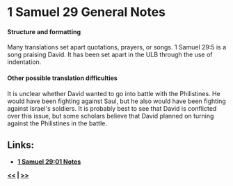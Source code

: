 # 1 Samuel 29 General Notes #

#### Structure and formatting ####

Many translations set apart quotations, prayers, or songs. 1 Samuel 29:5 is a song praising David. It has been set apart in the ULB through the use of indentation.

#### Other possible translation difficulties ####

It is unclear whether David wanted to go into battle with the Philistines. He would have been fighting against Saul, but he also would have been fighting against Israel's soldiers. It is probably best to see that David is conflicted over this issue, but some scholars believe that David planned on turning against the Philistines in the battle. 

## Links: ##

* __[1 Samuel 29:01 Notes](./01.md)__

__[<<](../28/intro.md) | [>>](../30/intro.md)__
